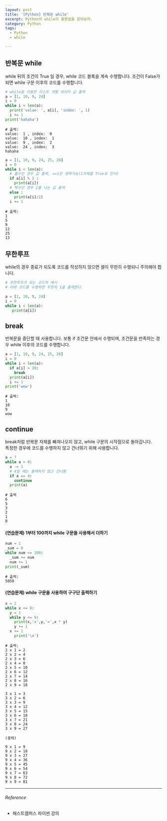 ```yaml
---
layout: post
title: '[Python] 반복문 while'
excerpt: Python의 while의 활용법을 알아보자.
category: Python
tags:
  - Python
  - while

---
```


## 반복문 while

while 뒤의 조건이 True 일 경우, while 코드 블록을 계속 수행합니다. 조건이 False가 되면 while 구문 이후의 코드를 수행합니다.

```python
# while을 이용한 리스트 개별 데이터 값 출력
a = [1, 10, 9, 24]
i = 0
while i < len(a):
  print('value: ', a[i], 'index: ', 1)
  i += 1
print('hahaha')
```

```
# 출력:
value:  1 , index:  0
value:  10 , index:  1
value:  9 , index:  2
value:  24 , index:  3
hahaha
```

```python
a = [1, 10, 9, 24, 25, 26]
i = 0
while i < len(a):
  # 홀수인 경우 값 출력, ==1은 생략가능(1자체를 True로 인식)
  if a[i] % 2 : 
    print(a[i])
  # 짝수인 경우 2를 나눈 값 출력
  else :
    print(a[i]/2)
  i += 1
```

```
# 출력:
1
5
9
12
25
13
```



## 무한루프

while의 경우 종료가 되도록 코드를 작성하지 않으면 셀이 무한히 수행되니 주의해야 합니다.

```python
# 무한루프가 되는 코드의 예시
# 아래 코드를 수행하면 무한히 1을 출력한다.
    
a = [1, 10, 9, 24]
i = 0
while i < len(a):
   print(a[i])
```



## break

반복문을 중단할 때 사용합니다. 보통 if 조건문 안에서 수행되며, 조건문을 만족하는 경우 while 이후의 코드를 수행합니다.

```python
a = [1, 10, 9, 24, 25, 26]
i = 0
while i < len(a):
  if a[i] > 20:
    break
  print(a[i])
  i += 1
print('wow')
```

```
# 출력:
1
10
9
wow
```



## continue

break처럼 반복문 자체를 빠져나오지 않고, while 구문의 시작점으로 돌아갑니다. <br/>특정한 경우에 코드를 수행하지 않고 건너뛰기 위해 사용합니다.

```python
a = 7
while a > 0:
  a -= 1
  # 4일 때는 출력하지 않고 건너뜀
  if a == 4:
    continue
  print(a)
```

```
# 출력
6
5
3
2
1
0
```



#### (연습문제) 1부터 100까지 while 구문을 사용해서 더하기

```python
num = 1
_sum = 0
while num <= 100:
  _sum += num
  num += 1
print(_sum)
```

```
# 출력:
5050
```

#### (연습문제) while 구문을 사용하여 구구단 출력하기

```python
x = 2
while x <= 9:
  y = 1
  while y <= 9:
    print(x,'x',y,'=',x * y)
    y += 1
  x += 1
	print('\n')
```

```
# 출력:
2 x 1 = 2
2 x 2 = 4
2 x 3 = 6
2 x 4 = 8
2 x 5 = 10
2 x 6 = 12
2 x 7 = 14
2 x 8 = 16
2 x 9 = 18
    
3 x 1 = 3
3 x 2 = 6
3 x 3 = 9
3 x 4 = 12
3 x 5 = 15
3 x 6 = 18
3 x 7 = 21
3 x 8 = 24
3 x 9 = 27
   
(중략)
  
9 x 1 = 9
9 x 2 = 18
9 x 3 = 27
9 x 4 = 36
9 x 5 = 45
9 x 6 = 54
9 x 7 = 63
9 x 8 = 72
9 x 9 = 81
```



---------

###### Reference

- 패스트캠퍼스 파이썬 강의
